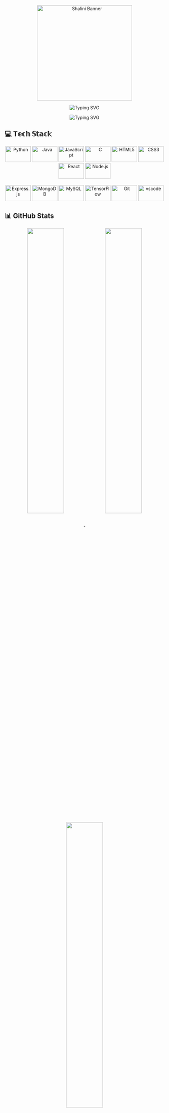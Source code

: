 <div align="center">
  <img src="https://github.com/user-attachments/assets/cb082924-9f58-4a41-a497-2719a7ac6f08" alt="Shalini Banner" height ="300px",width="700px">
</div>

<p align="center">
  <img src="https://readme-typing-svg.herokuapp.com?color=%23A020F0&center=true&vCenter=true&lines=Hi,+I'm+ShaliniKannan!!!" alt="Typing SVG">
</p>

<p align="center">
  <img src="https://readme-typing-svg.herokuapp.com?color=%23A020F0&center=true&vCenter=true&lines=FSD+%7C+AIML+%7C+DS+%7C+GENAI;Hackathon+Enthusiast+💪" alt="Typing SVG">
</p>

## 💻 T𝕖𝕔𝕙 𝕊𝕥𝕒𝕔𝕜

<p align="center">
  <img src="https://skillicons.dev/icons?i=python" height="50" width="80" alt="Python" />
  <img src="https://skillicons.dev/icons?i=java" height="50" width="80" alt="Java" />
  <img src="https://skillicons.dev/icons?i=js" height="50" width="80" alt="JavaScript" />
  <img src="https://skillicons.dev/icons?i=c" height="50" width="80" alt="C" />
  <img src="https://skillicons.dev/icons?i=html" height="50" width="80" alt="HTML5" />
  <img src="https://skillicons.dev/icons?i=css" height="50" width="80" alt="CSS3" />
  <img src="https://skillicons.dev/icons?i=react" height="50" width="80" alt="React" />
  <img src="https://skillicons.dev/icons?i=nodejs" height="50" width="80" alt="Node.js" /><br><br>
  <img src="https://skillicons.dev/icons?i=express" height="50" width="80" alt="Express.js" />
  <img src="https://skillicons.dev/icons?i=mongodb" height="50" width="80" alt="MongoDB" />
  <img src="https://skillicons.dev/icons?i=mysql" height="50" width="80" alt="MySQL" />
  <img src="https://skillicons.dev/icons?i=tensorflow" height="50" width="80" alt="TensorFlow" />
  <img src="https://skillicons.dev/icons?i=git" height="50" width="80" alt="Git" />
  <img src="https://skillicons.dev/icons?i=vscode" height="50" width="80" alt="vscode" />
</p>

## 📊 GitHub Stats  

<div align="center">
  <a href="https://github.com/shalinikannan23">
    <img align="center" src="https://github-readme-stats.vercel.app/api?username=shalinikannan23&show_icons=true&theme=radical&hide_border=true&count_private=true&include_all_commits=true" width="48%"/>
  </a>
  <a href="https://github.com/shalinikannan23">
    <img align="center" src="https://github-readme-streak-stats.herokuapp.com/?user=shalinikannan23&theme=radical&hide_border=true" width="48%"/>
  </a>
</div>

<div align="center">
  <a href="https://github.com/shalinikannan23">
    <img src="https://github-readme-stats.vercel.app/api/top-langs/?username=shalinikannan23&layout=compact&theme=radical&hide_border=true" width="48%"/>
  </a>
</div>

## 🚀 C𝕠𝕕𝕚𝕟𝕘 ℙ𝕣𝕠𝕗𝕚𝕝𝕖𝕤:

<p align="center">
  <a href="https://github.com/shalinikannan23"><img src="https://img.shields.io/badge/GitHub-000?style=for-the-badge&logo=github&logoColor=white" alt="GitHub" /></a>
  <a href="https://leetcode.com/shalinikannan23"><img src="https://img.shields.io/badge/LeetCode-FFA116?style=for-the-badge&logo=leetcode&logoColor=black" alt="LeetCode" /></a>
  <a href="https://www.hackerrank.com/profile/kshalinid2005"><img src="https://img.shields.io/badge/HackerRank-00EA64?style=for-the-badge&logo=hackerrank&logoColor=black" alt="HackerRank" /></a>
  <a href="https://www.codechef.com/users/shalinikannan23"><img src="https://img.shields.io/badge/CodeChef-5B4638?style=for-the-badge&logo=codechef&logoColor=white" alt="CodeChef" /></a>
  <a href="https://www.geeksforgeeks.org/user/kshalin6knc"><img src="https://img.shields.io/badge/GeeksforGeeks-0F9D58?style=for-the-badge&logo=geeksforgeeks&logoColor=white" alt="GeeksforGeeks" /></a>
</p>

---



## Connect with Me
<p align="center">
  <a href="https://www.linkedin.com/in/shalinikannan23" target="_blank"><img src="https://cdn.jsdelivr.net/gh/devicons/devicon/icons/linkedin/linkedin-original.svg" height="30" alt="LinkedIn"></a>
  <a href="https://github.com/shalinikannan23" target="_blank"><img src="https://cdn.jsdelivr.net/gh/devicons/devicon/icons/github/github-original.svg" height="30" alt="GitHub"></a>
  <a href="mailto:shalinikannan2307@gmail.com" target="_blank">
  <img src="https://cdn.jsdelivr.net/gh/devicons/devicon/icons/google/google-original.svg" height="30" alt="Gmail">
</a>

</p>
